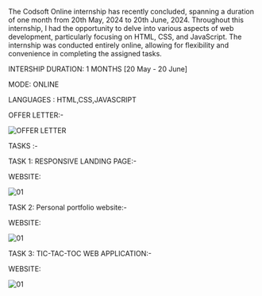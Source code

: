 The Codsoft Online internship has recently concluded, spanning a duration of one month from 20th May, 2024 to 20th June, 2024. Throughout this internship, I had the opportunity to delve into various aspects of web development, particularly focusing on HTML, CSS, and JavaScript. The internship was conducted entirely online, allowing for flexibility and convenience in completing the assigned tasks.

INTERSHIP DURATION: 1 MONTHS [20 May - 20 June]


MODE: ONLINE

LANGUAGES : HTML,CSS,JAVASCRIPT

OFFER LETTER:-

![OFFER LETTER](https://github.com/siddhant-gayakwad/CODSOFT/assets/101993978/7cf3e13e-96d6-418b-91bd-5f32fe152a74)

 TASKS :-

TASK 1: RESPONSIVE LANDING PAGE:-

WEBSITE: []()

![01]()

TASK 2: Personal portfolio website:-

WEBSITE: []()

![01]()

TASK 3: TIC-TAC-TOC WEB APPLICATION:-

WEBSITE: []()

![01]()

